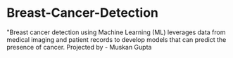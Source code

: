 # Breast-Cancer-Detection
"Breast cancer detection using Machine Learning (ML) leverages data from medical imaging and patient records to develop models that can predict the presence of cancer. 
Projected by - Muskan Gupta
